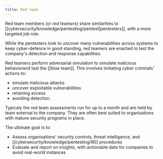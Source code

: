 ```yaml
---
title: Red team
---
```

Red team members (or _red teamers_) share similarities to [[cybersecurity/knowledge/pentesting/pentest|pentesters]], with a more targeted job role. 

While the pentesters look to uncover many vulnerabilities across systems to keep cyber-defence in good standing, red teamers are enacted to test the company's detection and response capabilities. 

Red teamers perform adversarial simulation to simulate malicious behaviorand test the [[blue team]]. This involves imitating cyber criminals' actions to: 
- emulate malicious attacks
- uncover exploitable vulnerabilities
- retaining access
- avoiding detection. 

Typicaly the red team assessments run for up to a month and are held by team external to the company. They are often best suited to organisations with mature security programs in place.

The ultimate goal is to: 
-   Assess organisations' security controls, threat intelligence, and [[cybersecurity/knowledge/pentesting/IR]] procedures
-   Evaluate and report on insights, with actionable data for companies to avoid real-world instances